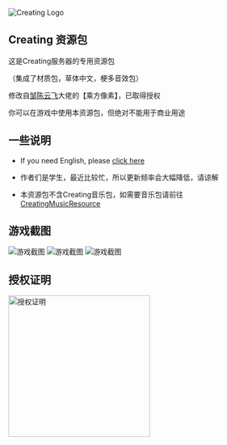  ![](https://raw.githubusercontent.com/linyushu520/CreatingResource/main/clogo.png "Creating Logo")
## Creating 资源包
这是Creating服务器的专用资源包

（集成了材质包，草体中文，梗多音效包）

修改自[邹陈云飞](https://space.bilibili.com/170651403)大佬的【乘方像素】，已取得授权

你可以在游戏中使用本资源包，但绝对不能用于商业用途

## 一些说明

* If you need English, please [click here](https://github.com/linyushu520/CreatingResource/blob/main/English.md)

* 作者们是学生，最近比较忙，所以更新频率会大幅降低，请谅解

* 本资源包不含Creating音乐包，如需要音乐包请前往 [CreatingMusicResource](https://github.com/CatalpaCute/catalpacute.github.io/releases/) 

## 游戏截图

![](https://raw.githubusercontent.com/linyushu520/CreatingResource/main/Screenshot_2021-11-19-22-28-23-542_com.mojang.minecraftpe.jpg "游戏截图")
![](https://raw.githubusercontent.com/linyushu520/CreatingResource/main/Screenshot_2021-11-20-17-50-39-491_com.mojang.minecraftpe.jpg "游戏截图")
![](https://raw.githubusercontent.com/linyushu520/CreatingResource/main/Screenshot_2021-11-20-17-49-36-128_com.mojang.minecraftpe.jpg "游戏截图")


## 授权证明

<img src="https://github.com/linyushu520/CreatingResource/raw/main/%E6%8E%88%E6%9D%83%E8%AF%81%E6%98%8E.jpg" alt="授权证明" width="280"/></a>
